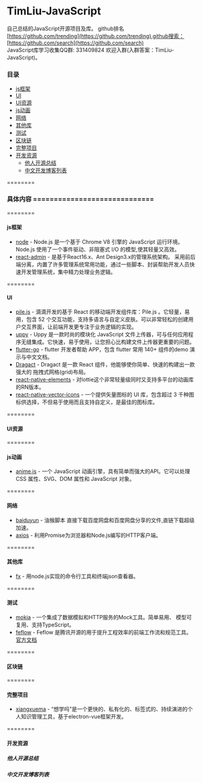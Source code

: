 TimLiu-JavaScript
==============

自己总结的JavaScript开源项目及库。 github排名 [https://github.com/trending](https://github.com/trending),github搜索：[https://github.com/search](https://github.com/search)           
JavaScript库学习收集QQ群: 331409824  欢迎入群(入群答案：TimLiu-JavaScript)。

###  目录  
- [js框架](#js框架)
- [UI](#UI)
- [UI资源](#UI资源)
- [js动画](#js动画)
- [网络](#网络)
- [其他库](#其他库)
- [测试](#测试)
- [区块链](#区块链)  
- [完整项目](#完整项目)  
- [开发资源](#开发资源)
    - [他人开源总结](#他人开源总结)
    - [中文开发博客列表](#中文开发博客列表)

========  
### 具体内容 =============================  
========
#### js框架  
 * [node](https://github.com/nodejs/node) - Node.js 是一个基于 Chrome V8 引擎的 JavaScript 运行环境。Node.js 使用了一个事件驱动、非阻塞式 I/O 的模型,使其轻量又高效。
 * [react-admin](https://github.com/sxfad/react-admin) - 是基于React16.x、Ant Design3.x的管理系统架构。 采用前后端分离，内置了许多管理系统常用功能，通过一些脚本、封装帮助开发人员快速开发管理系统，集中精力处理业务逻辑。
  
========
#### UI  
 * [pile.js](https://github.com/didi/pile.js) - 滴滴开发的基于 React 的移动端开发组件库：Pile.js 。它轻量，易用，包含 52 个交互功能，支持多语言与自定义皮肤。可以非常轻松的创建用户交互界面，让前端开发更专注于业务逻辑的实现。
 * [uppy](https://github.com/transloadit/uppy) - Uppy 是一款时尚的模块化 JavaScript 文件上传器，可与任何应用程序无缝集成。它快速，易于使用，让您担心比构建文件上传器更重要的问题。
 * [flutter-go](https://github.com/alibaba/flutter-go) - flutter 开发者帮助 APP，包含 flutter 常用 140+ 组件的demo 演示与中文文档。
 * [Dragact](https://github.com/Foveluy/Dragact) - Dragact 是一款 React 组件，他能够使你简单、快速的构建出一款强大的 拖拽式网格(grid)布局。
 * [react-native-elements](https://github.com/react-native-training/react-native-elements) -  对lottie这个非常轻量级同时又支持多平台的动画库的RN版本。
 * [react-native-vector-icons](https://github.com/oblador/react-native-vector-icons) - 一个提供矢量图标的 UI 库，包含超过 3 千种图标供选择，不但易于使用而且支持自定义，是最佳的图标库。

========  
#### UI资源  


========  
#### js动画
 * [anime.js](https://github.com/juliangarnier/anime) - 一个 JavaScript 动画引擎，具有简单而强大的API。它可以处理 CSS 属性、SVG、DOM 属性和 JavaScript 对象。
 
========  
#### 网络
 * [baiduyun](https://github.com/syhyz1990/baiduyun) - 油猴脚本 直接下载百度网盘和百度网盘分享的文件,直链下载超级加速。
 * [axios](https://github.com/axios/axios) - 利用Promise为浏览器和Node.js编写的HTTP客户端。

========  
#### 其他库
 * [fx](https://github.com/antonmedv/fx) - 用node.js实现的命令行工具和终端json查看器。

========  
#### 测试
 * [mokia](https://github.com/varHarrie/mokia) - 一个集成了数据模拟和HTTP服务的Mock工具。简单易用、 模型可复用、支持TypeScript。
 * [feflow](https://github.com/feflow/feflow) - Feflow 是腾讯开源的用于提升工程效率的前端工作流和规范工具。[官方文档](https://www.feflowjs.org/)

========  
#### 区块链  

  
========  
#### 完整项目  
 * [xiangxuema](https://github.com/xland/xiangxuema) - “想学吗”是一个更快的、私有化的、标签式的、持续演进的个人知识管理工具，基于electron-vue框架开发。
  
========  
#### 开发资源  
##### 他人开源总结  


##### 中文开发博客列表  
 
 


